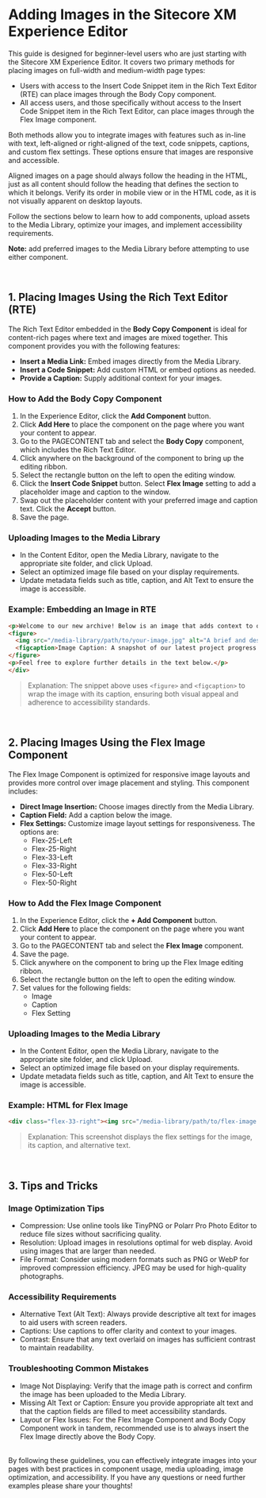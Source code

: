 # Adding Images in the Sitecore XM Experience Editor
This guide is designed for beginner-level users who are just starting with the Sitecore XM Experience Editor. It covers two primary methods for placing images on full-width and medium-width page types:
- Users with access to the Insert Code Snippet item in the Rich Text Editor (RTE) can place images through the Body Copy component.
- All access users, and those specifically without access to the Insert Code Snippet item in the Rich Text Editor, can place images through the Flex Image component.

Both methods allow you to integrate images with features such as in-line with text, left-aligned or right-aligned of the text, code snippets, captions, and custom flex settings. These options ensure that images are responsive and accessible.

Aligned images on a page should always follow the heading in the HTML, just as all content should follow the heading that defines the section to which it belongs. Verify its order in mobile view or in the HTML code, as it is not visually apparent on desktop layouts.

Follow the sections below to learn how to add components, upload assets to the Media Library, optimize your images, and implement accessibility requirements.

**Note:** add preferred images to the Media Library before attempting to use either component.

<br>

## 1. Placing Images Using the Rich Text Editor (RTE)
The Rich Text Editor embedded in the **Body Copy Component** is ideal for content-rich pages where text and images are mixed together. This component provides you with the following features:
- **Insert a Media Link:** Embed images directly from the Media Library.
- **Insert a Code Snippet:** Add custom HTML or embed options as needed.
- **Provide a Caption:** Supply additional context for your images.

### How to Add the Body Copy Component
1. In the Experience Editor, click the **Add Component** button.
2. Click **Add Here** to place the component on the page where you want your content to appear.
3. Go to the PAGECONTENT tab and select the **Body Copy** component, which includes the Rich Text Editor.
4. Click anywhere on the background of the component to bring up the editing ribbon.
5. Select the rectangle button on the left to open the editing window.
6. Click the **Insert Code Snippet** button. Select **Flex Image** setting to add a placeholder image and caption to the window.
7. Swap out the placeholder content with your preferred image and caption text. Click the **Accept** button.
8. Save the page.

### Uploading Images to the Media Library
- In the Content Editor, open the Media Library, navigate to the appropriate site folder, and click Upload.
- Select an optimized image file based on your display requirements.
- Update metadata fields such as title, caption, and Alt Text to ensure the image is accessible.

### Example: Embedding an Image in RTE
  ```html
  <p>Welcome to our new archive! Below is an image that adds context to our story:</p>
  <figure>
    <img src="/media-library/path/to/your-image.jpg" alt="A brief and descriptive alternate text" />
    <figcaption>Image Caption: A snapshot of our latest project progress.</figcaption>
  </figure>
  <p>Feel free to explore further details in the text below.</p>
</div>
```

> Explanation: The snippet above uses `<figure>` and `<figcaption>` to wrap the image with its caption, ensuring both visual appeal and adherence to accessibility standards.

<br>

## 2. Placing Images Using the Flex Image Component
The Flex Image Component is optimized for responsive image layouts and provides more control over image placement and styling. This component includes:
- **Direct Image Insertion:** Choose images directly from the Media Library.
- **Caption Field:** Add a caption below the image.
- **Flex Settings:** Customize image layout settings for responsiveness. The options are:
  - Flex-25-Left
  - Flex-25-Right
  - Flex-33-Left
  - Flex-33-Right
  - Flex-50-Left
  - Flex-50-Right

### How to Add the Flex Image Component
1. In the Experience Editor, click the **+ Add Component** button.
2. Click **Add Here** to place the component on the page where you want your content to appear.
3. Go to the PAGECONTENT tab and select the **Flex Image** component.
4. Save the page.
5. Click anywhere on the component to bring up the Flex Image editing ribbon.
6. Select the rectangle button on the left to open the editing window.
7. Set values for the following fields:
   - Image
   - Caption
   - Flex Setting

### Uploading Images to the Media Library
- In the Content Editor, open the Media Library, navigate to the appropriate site folder, and click Upload.
- Select an optimized image file based on your display requirements.
- Update metadata fields such as title, caption, and Alt Text to ensure the image is accessible.

### Example: HTML for Flex Image
```html
<div class="flex-33-right"><img src="/media-library/path/to/flex-image.jpg" alt="A detailed description for accessibility" /><span class="flex-caption">Image Caption: A concise explanation of the image.</span></div>
```
 
> Explanation: This screenshot displays the flex settings for the image, its caption, and alternative text.

<br>

## 3. Tips and Tricks

### Image Optimization Tips
- Compression: Use online tools like TinyPNG or Polarr Pro Photo Editor to reduce file sizes without sacrificing quality.
- Resolution: Upload images in resolutions optimal for web display. Avoid using images that are larger than needed.
- File Format: Consider using modern formats such as PNG or WebP for improved compression efficiency. JPEG may be used for high-quality photographs.

### Accessibility Requirements
- Alternative Text (Alt Text): Always provide descriptive alt text for images to aid users with screen readers.
- Captions: Use captions to offer clarity and context to your images.
- Contrast: Ensure that any text overlaid on images has sufficient contrast to maintain readability.

### Troubleshooting Common Mistakes
- Image Not Displaying: Verify that the image path is correct and confirm the image has been uploaded to the Media Library.
- Missing Alt Text or Caption: Ensure you provide appropriate alt text and that the caption fields are filled to meet accessibility standards.
- Layout or Flex Issues: For the Flex Image Component and Body Copy Component work in tandem, recommended use is to always insert the Flex Image directly above the Body Copy.

<br>
By following these guidelines, you can effectively integrate images into your pages with best practices in component usage, media uploading, image optimization, and accessibility. If you have any questions or need further examples please share your thoughts!
